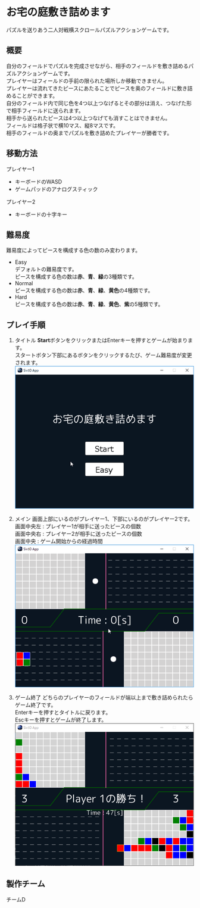 # お宅の庭敷き詰めます
パズルを送りあう二人対戦横スクロールパズルアクションゲームです。

## 概要
自分のフィールドでパズルを完成させながら、相手のフィールドを敷き詰めるパズルアクションゲームです。  
プレイヤーはフィールドの手前の限られた場所しか移動できません。  
プレイヤーは流れてきたピースにあたることでピースを奥のフィールドに敷き詰めることができます。  
自分のフィールド内で同じ色を4つ以上つなげるとその部分は消え、つなげた形で相手フィールドに送られます。  
相手から送られたピースは4つ以上つなげても消すことはできません。  
フィールドは格子状で横10マス、縦8マスです。  
相手のフィールドの奥までパズルを敷き詰めたプレイヤーが勝者です。  

## 移動方法
プレイヤー1
+ キーボードのWASD
+ ゲームパッドのアナログスティック

プレイヤー2
+ キーボードの十字キー

## 難易度
難易度によってピースを構成する色の数のみ変わります。  
+ Easy  
デフォルトの難易度です。  
ピースを構成する色の数は**赤**、**青**、**緑**の3種類です。  
+ Normal    
ピースを構成する色の数は**赤**、**青**、**緑**、**黄色**の4種類です。
+ Hard  
ピースを構成する色の数は**赤**、**青**、**緑**、**黄色**、**紫**の5種類です。  

## プレイ手順
1. タイトル
**Start**ボタンをクリックまたはEnterキーを押すとゲームが始まります。  
スタートボタン下部にあるボタンをクリックするたび、ゲーム難易度が変更されます。  
![title](https://github.com/Eulerd/GameOfTeamD/blob/master/media/title.gif)  

2. メイン
画面上部にいるのがプレイヤー1、下部にいるのがプレイヤー2です。  
画面中央左 : プレイヤー1が相手に送ったピースの個数  
画面中央右 : プレイヤー2が相手に送ったピースの個数  
画面中央 : ゲーム開始からの経過時間  
![main1](https://github.com/Eulerd/GameOfTeamD/blob/master/media/main1.gif)  

3. ゲーム終了
どちらのプレイヤーのフィールドが端以上まで敷き詰められたらゲーム終了です。  
Enterキーを押すとタイトルに戻ります。  
Escキーを押すとゲームが終了します。  
![main2](https://github.com/Eulerd/GameOfTeamD/blob/master/media/main2.PNG)  


## 製作チーム
チームD